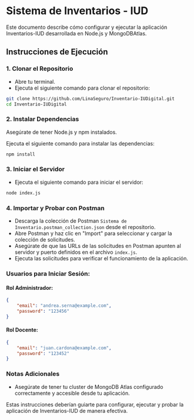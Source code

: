 
# Sistema de Inventarios - IUD

Este documento describe cómo configurar y ejecutar la aplicación Inventarios-IUD desarrollada en Node.js y MongoDBAtlas.

## Instrucciones de Ejecución

### 1. Clonar el Repositorio

- Abre tu terminal.
- Ejecuta el siguiente comando para clonar el repositorio:


```bash
git clone https://github.com/LinaSeguro/Inventario-IUDigital.git
cd Inventario-IUDigital
```

### 2. Instalar Dependencias

Asegúrate de tener Node.js y npm instalados.

Ejecuta el siguiente comando para instalar las dependencias:

```bash
npm install
```

### 3. Iniciar el Servidor

- Ejecuta el siguiente comando para iniciar el servidor:

```bash
node index.js
```

### 4. Importar y Probar con Postman

- Descarga la colección de Postman `Sistema de Inventario.postman_collection.json` desde el repositorio.
- Abre Postman y haz clic en "Import" para seleccionar y cargar la colección de solicitudes.
- Asegúrate de que las URLs de las solicitudes en Postman apunten al servidor y puerto definidos en el archivo `index.js`.
- Ejecuta las solicitudes para verificar el funcionamiento de la aplicación.

### Usuarios para Iniciar Sesión:

#### Rol Administrador:
```json
{
    "email": "andrea.serna@example.com",
    "password": "123456"
}
```
#### Rol Docente:
```json
{
    "email": "juan.cardona@example.com",
    "password": "123452"
}
```
### Notas Adicionales

- Asegúrate de tener tu cluster de MongoDB Atlas configurado correctamente y accesible desde tu aplicación.

Estas instrucciones deberían guiarte para configurar, ejecutar y probar la aplicación de Inventarios-IUD de manera efectiva.
